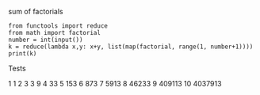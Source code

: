 sum of factorials

```
from functools import reduce
from math import factorial
number = int(input())
k = reduce(lambda x,y: x+y, list(map(factorial, range(1, number+1))))
print(k)
```

Tests

1 1
2 3
3 9
4 33
5 153
6 873
7 5913
8 46233
9 409113
10 4037913
